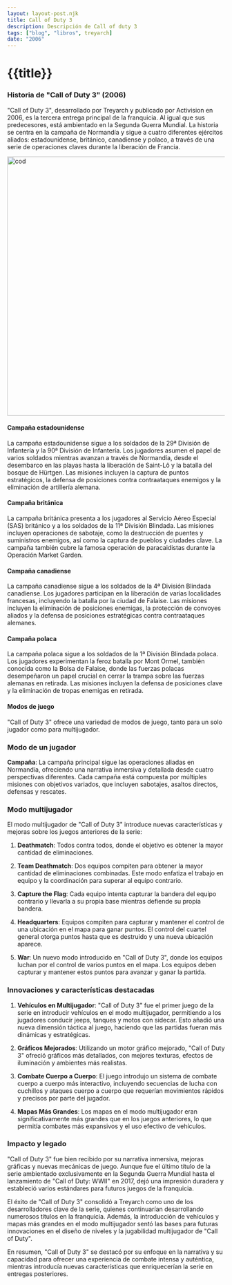 ```yaml
---
layout: layout-post.njk
title: Call of Duty 3
description: Descripción de Call of duty 3
tags: ["blog", "libros", treyarch]
date: "2006"
---
```


# {{title}}

### Historia de "Call of Duty 3" (2006)

"Call of Duty 3", desarrollado por Treyarch y publicado por Activision en 2006, es la tercera entrega principal de la franquicia. Al igual que sus predecesores, está ambientado en la Segunda Guerra Mundial. La historia se centra en la campaña de Normandía y sigue a cuatro diferentes ejércitos aliados: estadounidense, británico, canadiense y polaco, a través de una serie de operaciones claves durante la liberación de Francia.


<img src="/img/cod3i.jpg" alt="cod" width="600" height="auto"/>

#### Campaña estadounidense

La campaña estadounidense sigue a los soldados de la 29ª División de Infantería y la 90ª División de Infantería. Los jugadores asumen el papel de varios soldados mientras avanzan a través de Normandía, desde el desembarco en las playas hasta la liberación de Saint-Lô y la batalla del bosque de Hürtgen. Las misiones incluyen la captura de puntos estratégicos, la defensa de posiciones contra contraataques enemigos y la eliminación de artillería alemana.

#### Campaña británica

La campaña británica presenta a los jugadores al Servicio Aéreo Especial (SAS) británico y a los soldados de la 11ª División Blindada. Las misiones incluyen operaciones de sabotaje, como la destrucción de puentes y suministros enemigos, así como la captura de pueblos y ciudades clave. La campaña también cubre la famosa operación de paracaidistas durante la Operación Market Garden.

#### Campaña canadiense

La campaña canadiense sigue a los soldados de la 4ª División Blindada canadiense. Los jugadores participan en la liberación de varias localidades francesas, incluyendo la batalla por la ciudad de Falaise. Las misiones incluyen la eliminación de posiciones enemigas, la protección de convoyes aliados y la defensa de posiciones estratégicas contra contraataques alemanes.

#### Campaña polaca

La campaña polaca sigue a los soldados de la 1ª División Blindada polaca. Los jugadores experimentan la feroz batalla por Mont Ormel, también conocida como la Bolsa de Falaise, donde las fuerzas polacas desempeñaron un papel crucial en cerrar la trampa sobre las fuerzas alemanas en retirada. Las misiones incluyen la defensa de posiciones clave y la eliminación de tropas enemigas en retirada.

#### Modos de juego

"Call of Duty 3" ofrece una variedad de modos de juego, tanto para un solo jugador como para multijugador.

### Modo de un jugador

 **Campaña**: La campaña principal sigue las operaciones aliadas en Normandía, ofreciendo una narrativa inmersiva y detallada desde cuatro perspectivas diferentes. Cada campaña está compuesta por múltiples misiones con objetivos variados, que incluyen sabotajes, asaltos directos, defensas y rescates.

### Modo multijugador

El modo multijugador de "Call of Duty 3" introduce nuevas características y mejoras sobre los juegos anteriores de la serie:

1. **Deathmatch**: Todos contra todos, donde el objetivo es obtener la mayor cantidad de eliminaciones.
   
2. **Team Deathmatch**: Dos equipos compiten para obtener la mayor cantidad de eliminaciones combinadas. Este modo enfatiza el trabajo en equipo y la coordinación para superar al equipo contrario.
   
3. **Capture the Flag**: Cada equipo intenta capturar la bandera del equipo contrario y llevarla a su propia base mientras defiende su propia bandera.
   
4. **Headquarters**: Equipos compiten para capturar y mantener el control de una ubicación en el mapa para ganar puntos. El control del cuartel general otorga puntos hasta que es destruido y una nueva ubicación aparece.
   
5. **War**: Un nuevo modo introducido en "Call of Duty 3", donde los equipos luchan por el control de varios puntos en el mapa. Los equipos deben capturar y mantener estos puntos para avanzar y ganar la partida.

### Innovaciones y características destacadas

1. **Vehículos en Multijugador**: "Call of Duty 3" fue el primer juego de la serie en introducir vehículos en el modo multijugador, permitiendo a los jugadores conducir jeeps, tanques y motos con sidecar. Esto añadió una nueva dimensión táctica al juego, haciendo que las partidas fueran más dinámicas y estratégicas.
   
2. **Gráficos Mejorados**: Utilizando un motor gráfico mejorado, "Call of Duty 3" ofreció gráficos más detallados, con mejores texturas, efectos de iluminación y ambientes más realistas.
   
3. **Combate Cuerpo a Cuerpo**: El juego introdujo un sistema de combate cuerpo a cuerpo más interactivo, incluyendo secuencias de lucha con cuchillos y ataques cuerpo a cuerpo que requerían movimientos rápidos y precisos por parte del jugador.
   
4. **Mapas Más Grandes**: Los mapas en el modo multijugador eran significativamente más grandes que en los juegos anteriores, lo que permitía combates más expansivos y el uso efectivo de vehículos.

### Impacto y legado

"Call of Duty 3" fue bien recibido por su narrativa inmersiva, mejoras gráficas y nuevas mecánicas de juego. Aunque fue el último título de la serie ambientado exclusivamente en la Segunda Guerra Mundial hasta el lanzamiento de "Call of Duty: WWII" en 2017, dejó una impresión duradera y estableció varios estándares para futuros juegos de la franquicia.

El éxito de "Call of Duty 3" consolidó a Treyarch como uno de los desarrolladores clave de la serie, quienes continuarían desarrollando numerosos títulos en la franquicia. Además, la introducción de vehículos y mapas más grandes en el modo multijugador sentó las bases para futuras innovaciones en el diseño de niveles y la jugabilidad multijugador de "Call of Duty".

En resumen, "Call of Duty 3" se destacó por su enfoque en la narrativa y su capacidad para ofrecer una experiencia de combate intensa y auténtica, mientras introducía nuevas características que enriquecerían la serie en entregas posteriores.


